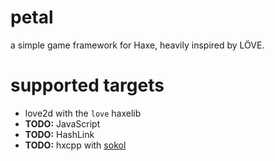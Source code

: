 # petal
a simple game framework for Haxe, heavily inspired by LÖVE.

# supported targets
- love2d with the `love` haxelib
- **TODO:** JavaScript
- **TODO:** HashLink
- **TODO:** hxcpp with [sokol](https://github.com/floooh/sokol)

# 